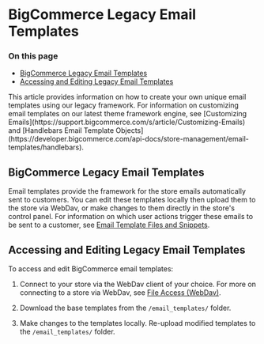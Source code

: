 # BigCommerce Legacy Email Templates

<div class="otp" id="no-index">

### On this page
- [BigCommerce Legacy Email Templates](#bigcommerce-legacy-email-templates)
- [Accessing and Editing Legacy Email Templates](#accessing-and-editing-legacy-email-templates)

</div>
This article provides information on how to create your own unique email templates using our legacy framework. For information on customizing email templates on our latest theme framework engine, see [Customizing Emails](https://support.bigcommerce.com/s/article/Customizing-Emails) and [Handlebars Email Template Objects](https://developer.bigcommerce.com/api-docs/store-management/email-templates/handlebars).

## BigCommerce Legacy Email Templates
Email templates provide the framework for the store emails automatically sent to customers. You can edit these templates locally then upload them to the store via WebDav, or make changes to them directly in the store's control panel. For information on which user actions trigger these emails to be sent to a customer, see [Email Template Files and Snippets](https://support.bigcommerce.com/s/article/Customizing-Emails#template-files).

## Accessing and Editing Legacy Email Templates
To access and edit BigCommerce email templates: 

1. Connect to your store via the WebDav client of your choice. For more on connecting to a store via WebDav, see [File Access (WebDav)](https://support.bigcommerce.com/s/article/File-Access-WebDAV). 

2. Download the base templates from the `/email_templates/` folder.
3. Make changes to the templates locally. Re-upload modified templates to the `/email_templates/` folder.


